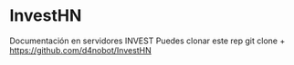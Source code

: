 # InvestHN
Documentación en servidores INVEST
Puedes clonar este rep git clone + https://github.com/d4nobot/InvestHN 



